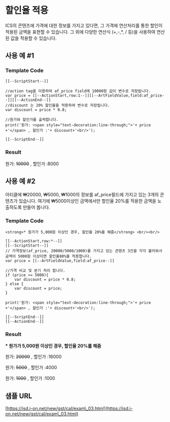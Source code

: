 # 할인율 적용

ICS의 콘텐츠에 가격에 대한 정보를 가지고 있다면, 그 가격에 연산처리를 통한 할인이 적용된 금액을 표현할 수 있습니다. 그 외에 다양한 연산식 (+,-,\*, / 등)을 사용하여 연산된 값을 적용할 수 있습니다.



## 사용 예 #1

### Template Code

```
[[--ScriptStart--]]

//action tag을 이용하여 af_price field에 10000원 값이 변수로 저장됩니다. 
var price = [[--ActionStart,row:1--]][[--ArtFieldValue,field:af_price--]][[--ActionEnd--]]
//discount 는 20% 할인율을 적용하여 변수로 저장됩니다.
var discount = price * 0.8;

//원가와 할인가를 출력합니다.
print('원가: <span style="text-decoration:line-through;">'+ price +'</span> , 할인가 :'+ discount+'<br/>');

[[--ScriptEnd--]]
```

### Result

원가: ~~10000~~ , 할인가 :8000

## 사용 예 #2

아티클에 ₩20000, ₩5000, ₩1000의 정보를 af\_price필드에 가지고 있는 3개의 콘텐츠가 있습니다. 여기에 ₩5000이상인 금액에서만 할인율 20%를 적용한 금액을 노출하도록 만들어 봅니다.

### Template Code

```
<strong>* 원가가 5,000원 이상인 경우, 할인율 20%를 해줌</strong> <br/><br/>

[[--ActionStart,row:*--]]
[[--ScriptStart--]]
// 가격정보(af_price, 20000/5000/1000)를 가지고 있는 콘텐츠 3건을 각각 불러와서 금액이 5000원 이상이면 할인율80%를 적용합니다.
var price = [[--ArtFieldValue,field:af_price--]]

//가격 비교 및 분기 처리 합니다. 
if (price >= 5000){
	var discount = price * 0.8;
} else {
	var discount = price;
}

print('원가: <span style="text-decoration:line-through;">'+ price +'</span> , 할인가 :'+ discount+'<br/>');

[[--ScriptEnd--]]
[[--ActionEnd--]]
```

### Result

**\* 원가가 5,000원 이상인 경우, 할인율 20%를 해줌**

원가: ~~20000~~ , 할인가 :16000&#x20;

원가: ~~5000~~ , 할인가 :4000&#x20;

원가: ~~1000~~ , 할인가 :1000

## 샘플 URL

[https://isd.i-on.net/new/gst/cal/exam\_03.html](https://isd.i-on.net/new/gst/cal/exam\_03.html)

